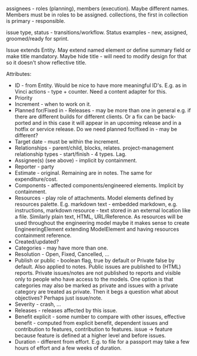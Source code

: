 assignees - roles (planning), members (execution). Maybe different names. Members must be in roles to be assigned. collections, the first in collection is primary - responsible.

issue type, status - transitions/workflow. Status examples - new, assigned, groomed/ready for sprint.

Issue extends Entity. May extend named element or define summary field or make title mandatory. Maybe hide title - will need to modify design for that so it doesn't show reflective title.

Attributes:

* ID - from Entity. Would be nice to have more meaningful ID's. E.g. as in Vinci actions - type + counter. Need a content adapter for this.
* Priority
* Increment - when to work on it.
* Planned for/Fixed in - Releases - may be more than one in general e.g. if there are different builds for different clients. Or a fix can be back-ported and in this case it will appear in an upcoming release and in a hotfix or service release. Do we need planned for/fixed in - may be different?
* Target date - must be within the increment.
* Relationships - parent/child, blocks, relates. project-management relationship types - start/finish - 4 types. Lag.
* Assignee(s) (see above) - implicit by containment.
* Reporter - party
* Estimate - original. Remaining are in notes. The same for expenditure/cost.
* Components - affected components/engineered elements. Implicit by containment. 
* Resources - play role of attachments. Model elements defined by resources palette. E.g. markdown text - embedded markdown, e.g. instructions, markdown resource - text stored in an external location like a file. Similarly plain text, HTML, URL/Reference. As resources will be used throughout the engineering model maybe it makes sense to create EngineeringElement extending ModelElement and having resources containment reference.
* Created/updated?
* Categories - may have more than one.
* Resolution - Open, Fixed, Cancelled, ...
* Publish or public - boolean flag, true by default or Private false by default. Also applied to notes. Public issues are published to (HTML) reports. Private issues/notes are not published to reports and visible only to people who have access to the models. One option is that categories may also be marked as private and issues with a private category are treated as private. Then it begs a question what about objectives? Perhaps just issue/note.
* Severity - crash, ... 
* Releases - releases affected by this issue.
* Benefit explicit - some number to compare with other issues, effective benefit - computed from explicit benefit, dependent issues and contribution to features, contribution to features. issue -> feature because feature is defined at a higher level and before issues.
* Duration - different from effort. E.g. to file for a passport may take a few hours of effort and a few weeks of duration.